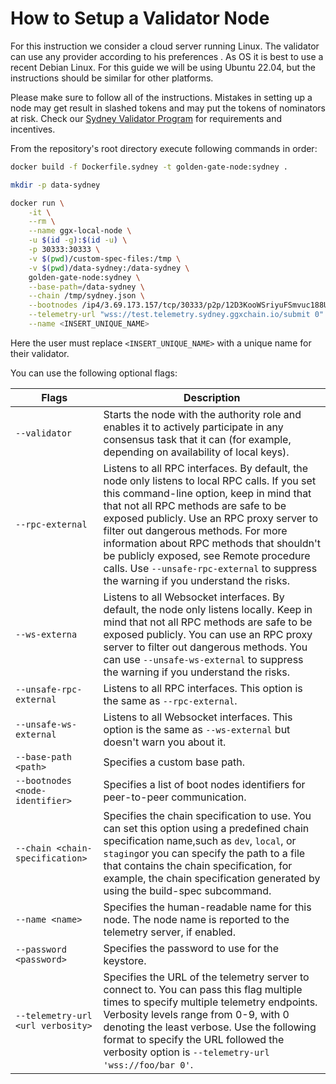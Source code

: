 # How to Setup a Validator Node

For this instruction we consider a cloud server running Linux. The validator can use any provider according to his preferences . As OS it is best to use a recent Debian Linux. For this guide we will be using Ubuntu 22.04, but the instructions should be similar for other platforms.

Please make sure to follow all of the instructions. Mistakes in setting up a node may get result in slashed tokens and may put the tokens of nominators at risk. Check our [Sydney Validator Program](../sydney-validator-programme.md) for requirements and incentives.

From the repository's root directory execute following commands in order:

```bash
docker build -f Dockerfile.sydney -t golden-gate-node:sydney .

mkdir -p data-sydney

docker run \
    -it \
    --rm \
    --name ggx-local-node \
    -u $(id -g):$(id -u) \
    -p 30333:30333 \
    -v $(pwd)/custom-spec-files:/tmp \
    -v $(pwd)/data-sydney:/data-sydney \
    golden-gate-node:sydney \
    --base-path=/data-sydney \
    --chain /tmp/sydney.json \
    --bootnodes /ip4/3.69.173.157/tcp/30333/p2p/12D3KooWSriyuFSmvuc188UWqV6Un7YYCTcGcoSJcoyhtTZEWi1n \
    --telemetry-url "wss://test.telemetry.sydney.ggxchain.io/submit 0" \
    --name <INSERT_UNIQUE_NAME>
```

Here the user must replace `<INSERT_UNIQUE_NAME>` with a unique name for their validator.

You can use the following optional flags:

| Flags                             | Description                                                                                                                                                                                                                                                                                                                                                                                                                                            |
| --------------------------------- | ------------------------------------------------------------------------------------------------------------------------------------------------------------------------------------------------------------------------------------------------------------------------------------------------------------------------------------------------------------------------------------------------------------------------------------------------------ |
| `--validator`                     | Starts the node with the authority role and enables it to actively participate in any consensus task that it can (for example, depending on availability of local keys).                                                                                                                                                                                                                                                                               |
| `--rpc-external`                  | Listens to all RPC interfaces. By default, the node only listens to local RPC calls. If you set this command-line option, keep in mind that that not all RPC methods are safe to be exposed publicly. Use an RPC proxy server to filter out dangerous methods. For more information about RPC methods that shouldn't be publicly exposed, see Remote procedure calls. Use `--unsafe-rpc-external` to suppress the warning if you understand the risks. |
| `--ws-externa`                    | Listens to all Websocket interfaces. By default, the node only listens locally. Keep in mind that not all RPC methods are safe to be exposed publicly. You can use an RPC proxy server to filter out dangerous methods. You can use `--unsafe-ws-external` to suppress the warning if you understand the risks.                                                                                                                                        |
| `--unsafe-rpc-external`           | Listens to all RPC interfaces. This option is the same as `--rpc-external`.                                                                                                                                                                                                                                                                                                                                                                            |
| `--unsafe-ws-external`            | Listens to all Websocket interfaces. This option is the same as `--ws-external` but doesn't warn you about it.                                                                                                                                                                                                                                                                                                                                         |
| `--base-path <path>`              | Specifies a custom base path.                                                                                                                                                                                                                                                                                                                                                                                                                          |
| `--bootnodes <node-identifier>`   | Specifies a list of boot nodes identifiers for peer-to-peer communication.                                                                                                                                                                                                                                                                                                                                                                             |
| `--chain <chain-specification>`   | Specifies the chain specification to use. You can set this option using a predefined chain specification name,such as `dev`, `local`, or `staging`or you can specify the path to a file that contains the chain specification, for example, the chain specification generated by using the build-spec subcommand.                                                                                                                                      |
| `--name <name>`                   | Specifies the human-readable name for this node. The node name is reported to the telemetry server, if enabled.                                                                                                                                                                                                                                                                                                                                        |
| `--password <password>`           | Specifies the password to use for the keystore.                                                                                                                                                                                                                                                                                                                                                                                                        |
| `--telemetry-url <url verbosity>` | Specifies the URL of the telemetry server to connect to. You can pass this flag multiple times to specify multiple telemetry endpoints. Verbosity levels range from 0-9, with 0 denoting the least verbose. Use the following format to specify the URL followed the verbosity option is `--telemetry-url 'wss://foo/bar 0'`.                                                                                                                          |